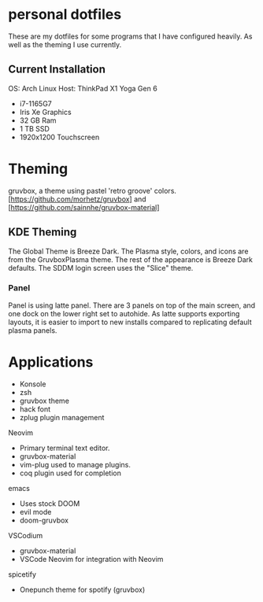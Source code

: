 # personal dotfiles
These are my dotfiles for some programs that I have configured heavily. As well as the theming I use currently.
## Current Installation
OS: Arch Linux
Host: ThinkPad X1 Yoga Gen 6
- i7-1165G7
- Iris Xe Graphics
- 32 GB Ram
- 1 TB SSD
- 1920x1200 Touchscreen

# Theming
gruvbox, a theme using pastel 'retro groove' colors.
[https://github.com/morhetz/gruvbox] and [https://github.com/sainnhe/gruvbox-material]

## KDE Theming
The Global Theme is Breeze Dark. The Plasma style, colors, and icons are from the GruvboxPlasma theme. The rest of the appearance is Breeze Dark defaults.
The SDDM login screen uses the "Slice" theme.
### Panel
Panel is using latte panel. There are 3 panels on top of the main screen, and one dock on the lower right set to autohide.
As latte supports exporting layouts, it is easier to import to new installs compared to replicating default plasma panels.

# Applications
* Konsole
* zsh
* gruvbox theme
* hack font
* zplug plugin management

Neovim
* Primary terminal text editor.
* gruvbox-material
* vim-plug used to manage plugins.
* coq plugin used for completion

emacs
* Uses stock DOOM
* evil mode
* doom-gruvbox

VSCodium
* gruvbox-material
* VSCode Neovim for integration with Neovim

spicetify
* Onepunch theme for spotify (gruvbox)


